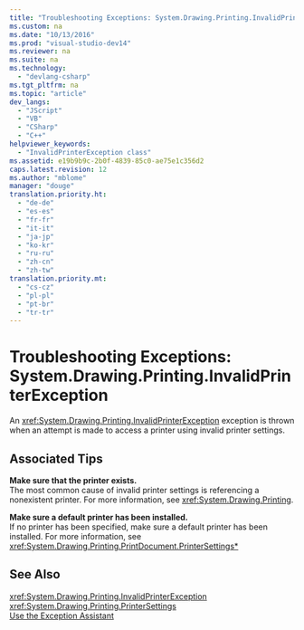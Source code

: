 ```yaml
---
title: "Troubleshooting Exceptions: System.Drawing.Printing.InvalidPrinterException"
ms.custom: na
ms.date: "10/13/2016"
ms.prod: "visual-studio-dev14"
ms.reviewer: na
ms.suite: na
ms.technology: 
  - "devlang-csharp"
ms.tgt_pltfrm: na
ms.topic: "article"
dev_langs: 
  - "JScript"
  - "VB"
  - "CSharp"
  - "C++"
helpviewer_keywords: 
  - "InvalidPrinterException class"
ms.assetid: e19b9b9c-2b0f-4839-85c0-ae75e1c356d2
caps.latest.revision: 12
ms.author: "mblome"
manager: "douge"
translation.priority.ht: 
  - "de-de"
  - "es-es"
  - "fr-fr"
  - "it-it"
  - "ja-jp"
  - "ko-kr"
  - "ru-ru"
  - "zh-cn"
  - "zh-tw"
translation.priority.mt: 
  - "cs-cz"
  - "pl-pl"
  - "pt-br"
  - "tr-tr"
---
```

# Troubleshooting Exceptions: System.Drawing.Printing.InvalidPrinterException
An <xref:System.Drawing.Printing.InvalidPrinterException> exception is thrown when an attempt is made to access a printer using invalid printer settings.  
  
## Associated Tips  
 **Make sure that the printer exists.**  
 The most common cause of invalid printer settings is referencing a nonexistent printer. For more information, see <xref:System.Drawing.Printing>.  
  
 **Make sure a default printer has been installed.**  
 If no printer has been specified, make sure a default printer has been installed. For more information, see <xref:System.Drawing.Printing.PrintDocument.PrinterSettings*>  
  
## See Also  
 <xref:System.Drawing.Printing.InvalidPrinterException>   
 <xref:System.Drawing.Printing.PrinterSettings>   
 [Use the Exception Assistant](../Topic/How%20to:%20Use%20the%20Exception%20Assistant.md)